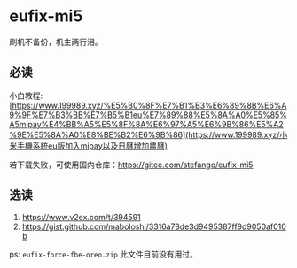 # eufix-mi5
刷机不备份，机主两行泪。

## 必读
小白教程:  [https://www.199989.xyz/%E5%B0%8F%E7%B1%B3%E6%89%8B%E6%A9%9F%E7%B3%BB%E7%B5%B1eu%E7%89%88%E5%8A%A0%E5%85%A5mipay%E4%BB%A5%E5%8F%8A%E6%97%A5%E6%9B%86%E5%A2%9E%E5%8A%A0%E8%BE%B2%E6%9B%86](https://www.199989.xyz/小米手機系統eu版加入mipay以及日曆增加農曆) 

若下载失败，可使用国内仓库：https://gitee.com/stefango/eufix-mi5

## 选读
1. https://www.v2ex.com/t/394591
2. https://gist.github.com/maboloshi/3316a78de3d9495387ff9d9050af010b

ps: `eufix-force-fbe-oreo.zip` 此文件目前没有用过。